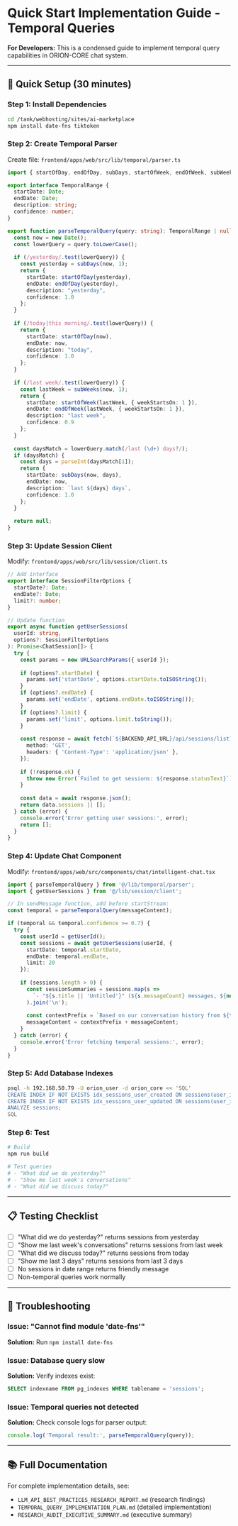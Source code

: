 # Quick Start Implementation Guide - Temporal Queries

**For Developers:** This is a condensed guide to implement temporal query capabilities in ORION-CORE chat system.

---

## 🚀 Quick Setup (30 minutes)

### Step 1: Install Dependencies

```bash
cd /tank/webhosting/sites/ai-marketplace
npm install date-fns tiktoken
```

### Step 2: Create Temporal Parser

Create file: `frontend/apps/web/src/lib/temporal/parser.ts`

```typescript
import { startOfDay, endOfDay, subDays, startOfWeek, endOfWeek, subWeeks } from 'date-fns';

export interface TemporalRange {
  startDate: Date;
  endDate: Date;
  description: string;
  confidence: number;
}

export function parseTemporalQuery(query: string): TemporalRange | null {
  const now = new Date();
  const lowerQuery = query.toLowerCase();
  
  if (/yesterday/.test(lowerQuery)) {
    const yesterday = subDays(now, 1);
    return {
      startDate: startOfDay(yesterday),
      endDate: endOfDay(yesterday),
      description: "yesterday",
      confidence: 1.0
    };
  }
  
  if (/today|this morning/.test(lowerQuery)) {
    return {
      startDate: startOfDay(now),
      endDate: now,
      description: "today",
      confidence: 1.0
    };
  }
  
  if (/last week/.test(lowerQuery)) {
    const lastWeek = subWeeks(now, 1);
    return {
      startDate: startOfWeek(lastWeek, { weekStartsOn: 1 }),
      endDate: endOfWeek(lastWeek, { weekStartsOn: 1 }),
      description: "last week",
      confidence: 0.9
    };
  }
  
  const daysMatch = lowerQuery.match(/last (\d+) days?/);
  if (daysMatch) {
    const days = parseInt(daysMatch[1]);
    return {
      startDate: subDays(now, days),
      endDate: now,
      description: `last ${days} days`,
      confidence: 1.0
    };
  }
  
  return null;
}
```

### Step 3: Update Session Client

Modify: `frontend/apps/web/src/lib/session/client.ts`

```typescript
// Add interface
export interface SessionFilterOptions {
  startDate?: Date;
  endDate?: Date;
  limit?: number;
}

// Update function
export async function getUserSessions(
  userId: string,
  options?: SessionFilterOptions
): Promise<ChatSession[]> {
  try {
    const params = new URLSearchParams({ userId });
    
    if (options?.startDate) {
      params.set('startDate', options.startDate.toISOString());
    }
    if (options?.endDate) {
      params.set('endDate', options.endDate.toISOString());
    }
    if (options?.limit) {
      params.set('limit', options.limit.toString());
    }
    
    const response = await fetch(`${BACKEND_API_URL}/api/sessions/list?${params.toString()}`, {
      method: 'GET',
      headers: { 'Content-Type': 'application/json' },
    });
    
    if (!response.ok) {
      throw new Error(`Failed to get sessions: ${response.statusText}`);
    }
    
    const data = await response.json();
    return data.sessions || [];
  } catch (error) {
    console.error('Error getting user sessions:', error);
    return [];
  }
}
```

### Step 4: Update Chat Component

Modify: `frontend/apps/web/src/components/chat/intelligent-chat.tsx`

```typescript
import { parseTemporalQuery } from '@/lib/temporal/parser';
import { getUserSessions } from '@/lib/session/client';

// In sendMessage function, add before startStream:
const temporal = parseTemporalQuery(messageContent);

if (temporal && temporal.confidence >= 0.7) {
  try {
    const userId = getUserId();
    const sessions = await getUserSessions(userId, {
      startDate: temporal.startDate,
      endDate: temporal.endDate,
      limit: 20
    });
    
    if (sessions.length > 0) {
      const sessionSummaries = sessions.map(s => 
        `- "${s.title || 'Untitled'}" (${s.messageCount} messages, ${new Date(s.createdAt).toLocaleDateString()})`
      ).join('\n');
      
      const contextPrefix = `Based on our conversation history from ${temporal.description}, here's what we discussed:\n\n${sessionSummaries}\n\nNow, regarding your question: `;
      messageContent = contextPrefix + messageContent;
    }
  } catch (error) {
    console.error('Error fetching temporal sessions:', error);
  }
}
```

### Step 5: Add Database Indexes

```bash
psql -h 192.168.50.79 -U orion_user -d orion_core << 'SQL'
CREATE INDEX IF NOT EXISTS idx_sessions_user_created ON sessions(user_id, created_at DESC);
CREATE INDEX IF NOT EXISTS idx_sessions_user_updated ON sessions(user_id, updated_at DESC);
ANALYZE sessions;
SQL
```

### Step 6: Test

```bash
# Build
npm run build

# Test queries
# - "What did we do yesterday?"
# - "Show me last week's conversations"
# - "What did we discuss today?"
```

---

## 📋 Testing Checklist

- [ ] "What did we do yesterday?" returns sessions from yesterday
- [ ] "Show me last week's conversations" returns sessions from last week
- [ ] "What did we discuss today?" returns sessions from today
- [ ] "Show me last 3 days" returns sessions from last 3 days
- [ ] No sessions in date range returns friendly message
- [ ] Non-temporal queries work normally

---

## 🐛 Troubleshooting

### Issue: "Cannot find module 'date-fns'"
**Solution:** Run `npm install date-fns`

### Issue: Database query slow
**Solution:** Verify indexes exist:
```sql
SELECT indexname FROM pg_indexes WHERE tablename = 'sessions';
```

### Issue: Temporal queries not detected
**Solution:** Check console logs for parser output:
```typescript
console.log('Temporal result:', parseTemporalQuery(query));
```

---

## 📚 Full Documentation

For complete implementation details, see:
- `LLM_API_BEST_PRACTICES_RESEARCH_REPORT.md` (research findings)
- `TEMPORAL_QUERY_IMPLEMENTATION_PLAN.md` (detailed implementation)
- `RESEARCH_AUDIT_EXECUTIVE_SUMMARY.md` (executive summary)

